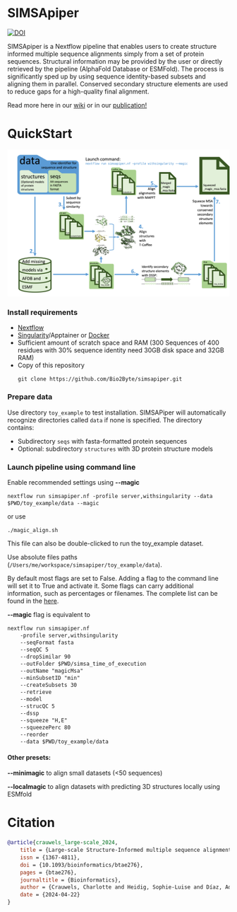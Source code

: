 # SIMSApiper
[![DOI](https://zenodo.org/badge/DOI/10.5281/zenodo.10854343.svg)](https://doi.org/10.5281/zenodo.10854343)

SIMSApiper is a Nextflow pipeline that enables users to create structure informed multiple sequence alignments simply from a set of protein sequences.
Structural information may be provided by the user or directly retrieved by the pipeline (AlphaFold Database or ESMFold). 
The process is significantly sped up by using sequence identity-based subsets and aligning them in parallel. 
Conserved secondary structure elements are used to reduce gaps for a high-quality final alignment.

Read more here in our [wiki](https://github.com/Bio2Byte/simsapiper/wiki) or in our [ publication!](https://doi.org/10.1093/bioinformatics/btae276)

# QuickStart

![Simplified representation of SIMSApiper workflow!](schemes/simpleScheme2.png "Simplified representation of SIMSApiper workflow")
### Install requirements

- [Nextflow](https://www.nextflow.io/docs/latest/getstarted.html)
- [Singularity](https://apptainer.org/admin-docs/master/installation.html#installation-on-linux)/Apptainer or [Docker](https://docs.docker.com/get-docker/)
- Sufficient amount of scratch space and RAM (300 Sequences of 400 residues with 30% sequence identity need 30GB disk space and 32GB RAM)
- Copy of this repository
  ```
  git clone https://github.com/Bio2Byte/simsapiper.git
  ```

### Prepare data

Use directory `toy_example` to test installation.
SIMSAPiper will automatically recognize directories called `data` if none is specified.
The directory contains:

- Subdirectory `seqs` with fasta-formatted protein sequences
- Optional: subdirectory `structures` with 3D protein structure models

### Launch pipeline using command line

Enable recommended settings using **--magic**
```
nextflow run simsapiper.nf -profile server,withsingularity --data $PWD/toy_example/data --magic
```
or use 
```
./magic_align.sh
```
This file can also be double-clicked to run the toy_example dataset.

Use absolute files paths (`/Users/me/workspace/simsapiper/toy_example/data`).

By default most flags are set to False. 
Adding a flag to the command line will set it to True and activate it. 
Some flags can carry additional information, such as percentages or filenames.
The complete list can be found in the [here](https://github.com/Bio2Byte/simsapiper/wiki/3-Available-flags).

**--magic** flag is equivalent to

```
nextflow run simsapiper.nf 
    -profile server,withsingularity 
    --seqFormat fasta
    --seqQC 5
    --dropSimilar 90
    --outFolder $PWD/simsa_time_of_execution
    --outName "magicMsa"
    --minSubsetID "min"
    --createSubsets 30
    --retrieve
    --model
    --strucQC 5
    --dssp
    --squeeze "H,E"
    --squeezePerc 80
    --reorder
    --data $PWD/toy_example/data
```

#### Other presets:

**--minimagic** to align small datasets (<50 sequences)

**--localmagic** to align datasets with predicting 3D structures locally using ESMfold

# Citation

```bibtex
@article{crauwels_large-scale_2024,
	title = {Large-scale Structure-Informed multiple sequence alignment of proteins with {SIMSApiper}},
	issn = {1367-4811},
	doi = {10.1093/bioinformatics/btae276},
	pages = {btae276},
	journaltitle = {Bioinformatics},
	author = {Crauwels, Charlotte and Heidig, Sophie-Luise and Díaz, Adrián and Vranken, Wim F},
	date = {2024-04-22}
}
```
